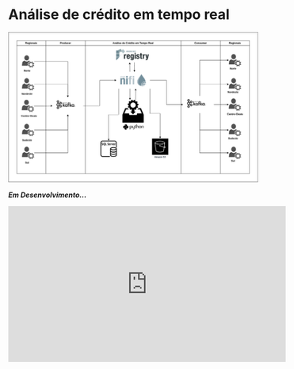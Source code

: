 # Análise de crédito em tempo real

![Análise de Crédito em Tempo Real](docs/analise-credito-em-tempo-real.drawio.png)

***Em Desenvolvimento...***

<p align="center">
  <iframe width="560" height="315" src="https://www.youtube.com/embed/YGCRnjFrOro" frameborder="0" allowfullscreen></iframe>
</p>
